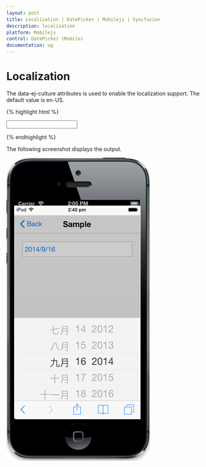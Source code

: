 ```yaml
---
layout: post
title: Localization | DatePicker | Mobilejs | Syncfusion
description: localization
platform: Mobilejs
control: DatePicker (Mobile)
documentation: ug
---
```


# Localization

The data-ej-culture attributes is used to enable the localization support. The default value is en-US.

{% highlight html %}

<input id="datepicker" data-role="ejmdatepicker" data-ej-culture="zh-CN"/>

{% endhighlight %}

The following screenshot displays the output.

![](Localization_images/Localization_img1.png)